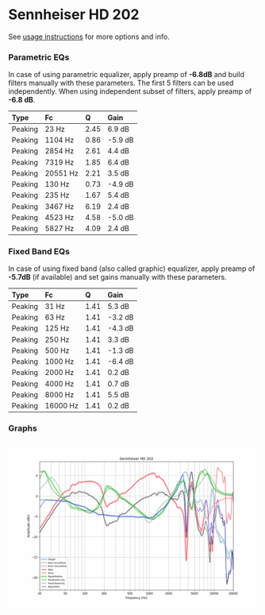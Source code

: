 # Sennheiser HD 202
See [usage instructions](https://github.com/jaakkopasanen/AutoEq#usage) for more options and info.

### Parametric EQs
In case of using parametric equalizer, apply preamp of **-6.8dB** and build filters manually
with these parameters. The first 5 filters can be used independently.
When using independent subset of filters, apply preamp of **-6.8 dB**.

| Type    | Fc       |    Q | Gain    |
|:--------|:---------|:-----|:--------|
| Peaking | 23 Hz    | 2.45 | 6.9 dB  |
| Peaking | 1104 Hz  | 0.86 | -5.9 dB |
| Peaking | 2854 Hz  | 2.61 | 4.4 dB  |
| Peaking | 7319 Hz  | 1.85 | 6.4 dB  |
| Peaking | 20551 Hz | 2.21 | 3.5 dB  |
| Peaking | 130 Hz   | 0.73 | -4.9 dB |
| Peaking | 235 Hz   | 1.67 | 5.4 dB  |
| Peaking | 3467 Hz  | 6.19 | 2.4 dB  |
| Peaking | 4523 Hz  | 4.58 | -5.0 dB |
| Peaking | 5827 Hz  | 4.09 | 2.4 dB  |

### Fixed Band EQs
In case of using fixed band (also called graphic) equalizer, apply preamp of **-5.7dB**
(if available) and set gains manually with these parameters.

| Type    | Fc       |    Q | Gain    |
|:--------|:---------|:-----|:--------|
| Peaking | 31 Hz    | 1.41 | 5.3 dB  |
| Peaking | 63 Hz    | 1.41 | -3.2 dB |
| Peaking | 125 Hz   | 1.41 | -4.3 dB |
| Peaking | 250 Hz   | 1.41 | 3.3 dB  |
| Peaking | 500 Hz   | 1.41 | -1.3 dB |
| Peaking | 1000 Hz  | 1.41 | -6.4 dB |
| Peaking | 2000 Hz  | 1.41 | 0.2 dB  |
| Peaking | 4000 Hz  | 1.41 | 0.7 dB  |
| Peaking | 8000 Hz  | 1.41 | 5.5 dB  |
| Peaking | 16000 Hz | 1.41 | 0.2 dB  |

### Graphs
![](./Sennheiser%20HD%20202.png)